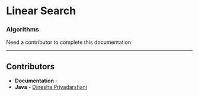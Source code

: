 # Linear Search
### Algorithms

Need a contributor to complete this documentation

------------------------------------------------------
## Contributors

- **Documentation** - 
- **Java** - [Dinesha Priyadarshani](https://github.com/DineshaPriyadarshani)
